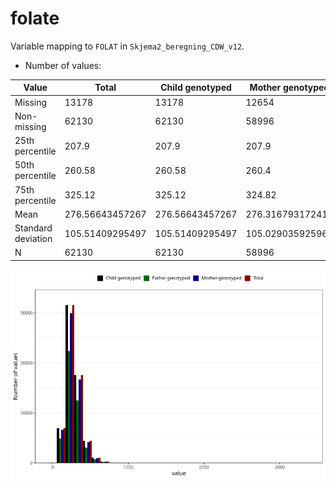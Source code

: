 # folate
Variable mapping to `FOLAT` in `Skjema2_beregning_CDW_v12`.
- Number of values:

| Value | Total | Child genotyped | Mother genotyped | Father genotyped |
| ----- | ----- | --------------- | ---------------- | ---------------- |
| Missing | 13178 | 13178 | 12654 | 6217 |
| Non-missing | 62130 | 62130 | 58996 | 43867 |
| 25th percentile | 207.9 | 207.9 | 207.9 | 207.9 |
| 50th percentile | 260.58 | 260.58 | 260.4 | 260.08 |
| 75th percentile | 325.12 | 325.12 | 324.82 | 324.635 |
| Mean | 276.56643457267 | 276.56643457267 | 276.316793172418 | 275.636322064422 |
| Standard deviation | 105.51409295497 | 105.51409295497 | 105.029035925966 | 103.299297107826 |
| N | 62130 | 62130 | 58996 | 43867 |



![](folate_n.png)



